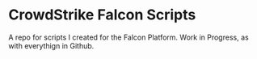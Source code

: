 # CrowdStrike Falcon Scripts

A repo for scripts I created for the Falcon Platform.
Work in Progress, as with everythign in Github.
